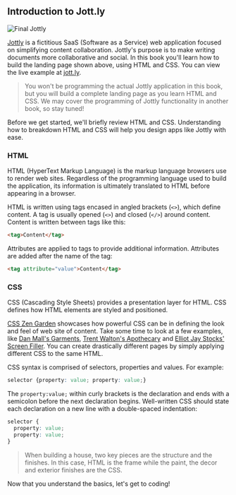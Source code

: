 ## Introduction to Jott.ly

![Final Jottly](https://bloc-books.s3.amazonaws.com/jottly/jottly.gif)

[Jottly](http://jott.ly) is a fictitious SaaS (Software as a Service) web application focused on simplifying content collaboration. Jottly's purpose is to make writing documents more collaborative and social. In this book you'll learn how to build the landing page shown above, using HTML and CSS. You can view the live example at [jott.ly](http://jott.ly).

> You won't be programming the actual Jottly application in this book, but you will build a complete landing page as you learn HTML and CSS. We may cover the programming of Jottly functionality in another book, so stay tuned!

Before we get started, we'll briefly review HTML and CSS. Understanding how to breakdown HTML and CSS will help you design apps like Jottly with ease.

### HTML

HTML (HyperText Markup Language) is the markup language browsers use to render web sites. Regardless of the programming language used to build the application, its information is ultimately translated to HTML before appearing in a browser.

HTML is written using tags encased in angled brackets (`<>`), which define content. A tag is usually opened (`<>`) and closed (`</>`) around content. Content is written between tags like this:

```html
<tag>Content</tag>
```

Attributes are applied to tags to provide additional information. Attributes are added after the name of the tag:

```html
<tag attribute="value">Content</tag>
```

### CSS

CSS (Cascading Style Sheets) provides a presentation layer for HTML. CSS defines how HTML elements are styled and positioned.

[CSS Zen Garden](http://www.csszengarden.com/) showcases how powerful CSS can be in defining the look and feel of web site of content. Take some time to look at a few examples, like [Dan Mall's Garments](http://www.csszengarden.com/220/), [Trent Walton's Apothecary](http://www.csszengarden.com/218/) and [Elliot Jay Stocks' Screen Filler](http://www.csszengarden.com/217/). You can create drastically different pages by simply applying different CSS to the same HTML.

CSS syntax is comprised of selectors, properties and values. For example:

```css
selector {property: value; property: value;}
```

The `property:value;` within curly brackets is the declaration and ends with a semicolon before the next declaration begins. Well-written CSS should state each declaration on a new line with a double-spaced indentation:

```css
selector {
  property: value;
  property: value;
}
```

> When building a house, two key pieces are the structure and the finishes. In this case, HTML is the frame while the paint, the decor and exterior finishes are the CSS.

Now that you understand the basics, let's get to coding!
